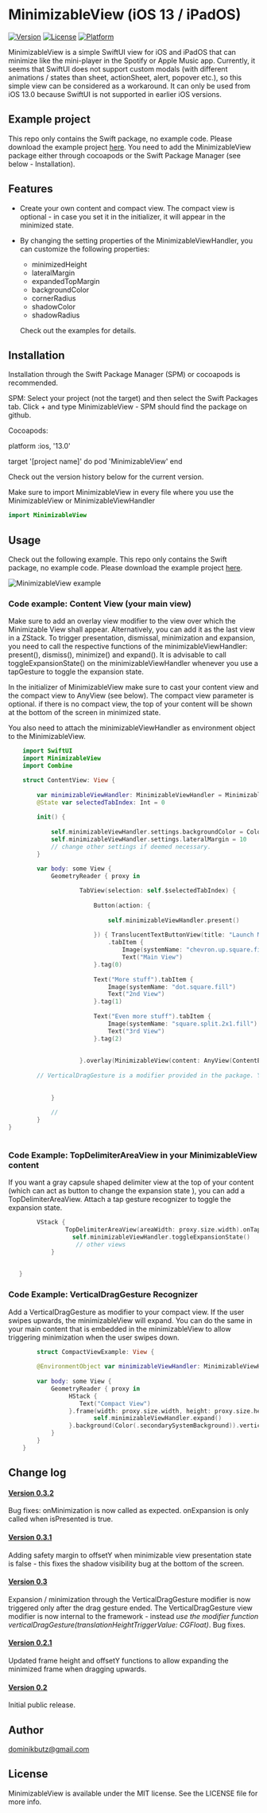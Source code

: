 # MinimizableView (iOS 13 / iPadOS)

[![Version](https://img.shields.io/cocoapods/v/MinimizableView.svg?style=flat)](https://cocoapods.org/pods/MinimizableView)
[![License](https://img.shields.io/cocoapods/l/MinimizableView.svg?style=flat)](https://cocoapods.org/pods/MinimizableView)
[![Platform](https://img.shields.io/cocoapods/p/MinimizableView.svg?style=flat)](https://cocoapods.org/pods/MinimizableView)


 MinimizableView is a simple SwiftUI view for iOS and iPadOS that can minimize like the mini-player in the Spotify or Apple Music app. Currently, it seems that SwiftUI does not support custom modals (with different animations / states than sheet, actionSheet, alert, popover etc.), so this simple view can be considered as a workaround.
It can only be used from iOS 13.0 because SwiftUI is not supported in earlier iOS versions.

## Example project

This repo only contains the Swift package, no example code. Please download the example project [here](https://github.com/DominikButz/MinimizableViewExample.git).
You need to add the MinimizableView package either through cocoapods or the Swift Package Manager (see below - Installation). 

## Features

* Create your own content and compact view. The compact view is optional - in case you set it in the initializer, it will appear in the minimized state. 
* By changing the setting properties of the MinimizableViewHandler, you can customize the following properties:
	- minimizedHeight
	- lateralMargin
	- expandedTopMargin
	- backgroundColor
	- cornerRadius
	- shadowColor
	- shadowRadius
	
	Check out the examples for details. 


## Installation


Installation through the Swift Package Manager (SPM) or cocoapods is recommended. 

SPM:
Select your project (not the target) and then select the Swift Packages tab. Click + and type MinimizableView - SPM should find the package on github. 

Cocoapods:

platform :ios, '13.0'

target '[project name]' do
 	pod 'MinimizableView'
end


Check out the version history below for the current version.


Make sure to import MinimizableView in every file where you use the MinimizableView or MinimizableViewHandler

```Swift
import MinimizableView
```

## Usage

Check out the following example. This repo only contains the Swift package, no example code. Please download the example project [here](https://github.com/DominikButz/MinimizableViewExample.git).


![MinimizableView example](gitResources/example01.gif) 


### Code example: Content View (your main view)

Make sure to add an overlay view modifier to the view over which the Minimizable View shall appear. Alternatively, you can add it as the last view in a ZStack. 
To trigger presentation, dismissal, minimization and expansion, you need to call the respective functions of the minimizableViewHandler: present(), dismiss(), minimize() and expand(). It is advisable to call toggleExpansionState() on the minimizableViewHandler whenever you use a tapGesture to toggle the expansion state. 

In the initializer of MinimizableView make sure to cast your content view and the compact view to AnyView (see below). The compact view parameter is optional. if there is no compact view, the top of your content will be shown at the bottom of the screen in minimized state. 

You also need to attach the minimizableViewHandler as environment object to the MinimizableView. 

```Swift
	import SwiftUI
	import MinimizableView
	import Combine

	struct ContentView: View {
		
	    var minimizableViewHandler: MinimizableViewHandler = MinimizableViewHandler()
	    @State var selectedTabIndex: Int = 0
	    
	    init() {
	        
	        self.minimizableViewHandler.settings.backgroundColor = Color(.secondarySystemBackground)
	        self.minimizableViewHandler.settings.lateralMargin = 10
	        // change other settings if deemed necessary.
	    }
	    
	    var body: some View {
	        GeometryReader { proxy in

	                TabView(selection: self.$selectedTabIndex) {
	                    
	                    Button(action: {
	                        
	                        self.minimizableViewHandler.present()
	                        
	                    }) { TranslucentTextButtonView(title: "Launch Minimizable View", foregroundColor: .green, backgroundColor: .green)}
	                        .tabItem {
	                            Image(systemName: "chevron.up.square.fill")
	                            Text("Main View")
	                    }.tag(0)
	                    
	                    Text("More stuff").tabItem {
	                        Image(systemName: "dot.square.fill")
	                        Text("2nd View")
	                    }.tag(1)
	                    
	                    Text("Even more stuff").tabItem {
	                        Image(systemName: "square.split.2x1.fill")
	                        Text("3rd View")
	                    }.tag(2)
	                    
	                    
	                }.overlay(MinimizableView(content: AnyView(ContentExample()), compactView:AnyView(CompactViewExample().verticalDragGesture(translationHeightTriggerValue: 30)), bottomMargin: 50.0, geometry: proxy).environmentObject(self.minimizableViewHandler))
	               
		// VerticalDragGesture is a modifier provided in the package. You can use this one or create your own.
	                            
	                
	        }
	    
	        //
	    }
}
   

```


### Code Example: TopDelimiterAreaView in your MinimizableView content

If you want a gray capsule shaped delimiter view at the top of your content (which can act as button to change the expansion state ), you can add a TopDelimiterAreaView. Attach a tap gesture recognizer to toggle the expansion state. 

```Swift
		VStack {
    			TopDelimiterAreaView(areaWidth: proxy.size.width).onTapGesture {
                  self.minimizableViewHandler.toggleExpansionState()
                   // other views    
            }
                    
                
   }
```
### Code Example: VerticalDragGesture Recognizer

Add a VerticalDragGesture as modifier to your compact view. If the user swipes upwards, the minimizableView will expand. You can do the same in your main content that is embedded in the minimizableView to allow triggering minimization when the user swipes down.

```Swift
		struct CompactViewExample: View {
	    
	    @EnvironmentObject var minimizableViewHandler: MinimizableViewHandler
	    
	    var body: some View {
	        GeometryReader { proxy in
	             HStack {
	                Text("Compact View")
	             }.frame(width: proxy.size.width, height: proxy.size.height).onTapGesture {
	                    self.minimizableViewHandler.expand()
	             }.background(Color(.secondarySystemBackground)).verticalDragGesture(translationHeightTriggerValue: 40))
	        }
	    }
	}
```

## Change log

#### [Version 0.3.2](https://github.com/DominikButz/MinimizableView/releases/tag/0.3.2)
Bug fixes: onMinimization is now called as expected. onExpansion is only called when isPresented is true. 

#### [Version 0.3.1](https://github.com/DominikButz/MinimizableView/releases/tag/0.3.1)
Adding safety margin to offsetY when minimizable view presentation state is false - this fixes the shadow visibility bug at the bottom of the screen.

#### [Version 0.3](https://github.com/DominikButz/MinimizableView/releases/tag/0.3)
Expansion / minimization through the VerticalDragGesture modifier is now triggered only after the drag gesture ended. The VerticalDragGesture view modifier is now internal to the framework - instead *use the modifier function verticalDragGesture(translationHeightTriggerValue: CGFloat)*. Bug fixes. 

#### [Version 0.2.1](https://github.com/DominikButz/MinimizableView/releases/tag/0.2.1)
Updated frame height and offsetY functions to allow expanding the minimized frame when dragging upwards.

#### [Version 0.2](https://github.com/DominikButz/MinimizableView/releases/tag/0.2)
Initial public release. 


## Author

dominikbutz@gmail.com

## License

MinimizableView is available under the MIT license. See the LICENSE file for more info.



